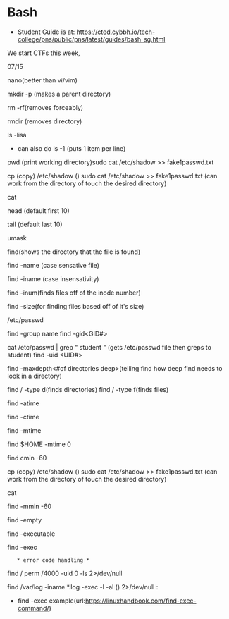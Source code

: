 # Bash
* Student Guide is at: https://cted.cybbh.io/tech-college/pns/public/pns/latest/guides/bash_sg.html

We start CTFs this week, 

07/15

nano(better than vi/vim)

mkdir -p (makes a parent directory)

rm -rf(removes forceably)

rmdir (removes directory)

ls -lisa 
  * can also do ls -1 (puts 1 item per line)

pwd (print working directory)sudo cat /etc/shadow >> fake1passwd.txt

cp <source> <destination> (copy)
      /etc/shadow    ()
      sudo cat /etc/shadow >> fake1passwd.txt (can work from the directory of touch the desired directory)

cat

head (default first 10)

tail (default last 10)

umask

find(shows the directory that the file is found)

find -name (case sensative file)

find -iname (case insensativity)

find -inum(finds files off of the inode number)

find -size(for finding files based off of it's size)

/etc/passwd
 
 find -group name
 find -gid<GID#>

cat /etc/passwd | grep " student " (gets /etc/passwd file then greps to student) 
 find -uid <UID#>

find -maxdepth<#of directories deep>(telling find how deep find needs to look in a directory)

find / -type d(finds directories)
find / -type f(finds files)

find -atime

find -ctime

find -mtime

find $HOME -mtime 0

find cmin -60

cp <source> <destination> (copy)
      /etc/shadow    ()
      sudo cat /etc/shadow >> fake1passwd.txt (can work from the directory of touch the desired directory)

cat

find -mmin -60

find -empty

find -executable

find -exec

       * error code handling *
find / perm /4000 -uid 0 -ls 2>/dev/null
  
find /var/log -iname *.log -exec -l -al () 2>/dev/null \:


* find -exec example(url:https://linuxhandbook.com/find-exec-command/)
